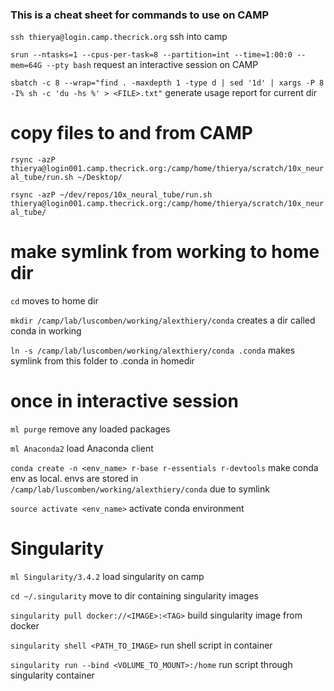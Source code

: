 
### This is a cheat sheet for commands to use on CAMP

`ssh thierya@login.camp.thecrick.org` ssh into camp

`srun --ntasks=1 --cpus-per-task=8 --partition=int --time=1:00:0 --mem=64G --pty bash` request an interactive session on CAMP

`sbatch -c 8 --wrap="find . -maxdepth 1 -type d | sed '1d' | xargs -P 8 -I% sh -c 'du -hs %' > <FILE>.txt"` generate usage report for current dir


copy files to and from CAMP
===

`rsync -azP thierya@login001.camp.thecrick.org:/camp/home/thierya/scratch/10x_neural_tube/run.sh ~/Desktop/`

`rsync -azP ~/dev/repos/10x_neural_tube/run.sh thierya@login001.camp.thecrick.org:/camp/home/thierya/scratch/10x_neural_tube/`


make symlink from working to home dir
===

`cd` moves to home dir

`mkdir /camp/lab/luscomben/working/alexthiery/conda` creates a dir called conda in working

`ln -s /camp/lab/luscomben/working/alexthiery/conda .conda` makes symlink from this folder to .conda in homedir


once in interactive session
===

`ml purge` remove any loaded packages

`ml Anaconda2` load Anaconda client

`conda create -n <env_name> r-base r-essentials r-devtools` make conda env as local. envs are stored in `/camp/lab/luscomben/working/alexthiery/conda` due to symlink

`source activate <env_name>` activate conda environment



Singularity
===

`ml Singularity/3.4.2` load singularity on camp

`cd ~/.singularity` move to dir containing singularity images

`singularity pull docker://<IMAGE>:<TAG>` build singularity image from docker

`singularity shell <PATH_TO_IMAGE>` run shell script in container

`singularity run --bind <VOLUME_TO_MOUNT>:/home` run script through singularity container
